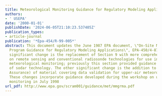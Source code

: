 ```yaml
---
title: Meteorological Monitoring Guidance for Regulatory Modeling Applications
authors:
- ' USEPA'
date: '2000-01-01'
publishDate: '2024-06-05T21:10:23.537405Z'
publication_types:
- article-journal
publication: '*Epa-454/R-99-005*'
abstract: This document updates the June 1987 EPA document, \"On-Site Meteorological
  Program Guidance for Regulatory Modeling Applications\", EPA-450/4-87-013. The most
  significant change is the replacement of Section 9 with more comprehensive guidance
  on remote sensing and conventional radiosonde technologies for use in upper-air
  meteorological monitoring; previously this section provided guidance on the use
  of sodar technology. The other significant change is the addition to Section 8 (Quality
  Assurance) of material covering data validation for upper-air meteorological measurements.
  These changes incorporate guidance developed during the workshop on upper-air meteorological
  monitoring in July 1998
url_pdf: http://www.epa.gov/scram001/guidance/met/mmgrma.pdf
---
```

